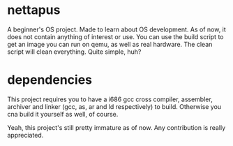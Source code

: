 # nettapus
A beginner's OS project. Made to learn about OS development. As of now, it does not contain anything of interest or use. You can use the build script to get an image you can run on qemu, as well as real hardware. The clean script will clean everything. Quite simple, huh?

# dependencies
This project requires you to have a i686 gcc cross compiler, assembler, archiver and linker (gcc, as, ar and ld respectively) to build. Otherwise you cna build it yourself as well, of course.

Yeah, this project's still pretty immature as of now. Any contribution is really appreciated.
